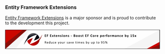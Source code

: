 ### Entity Framework Extensions

[Entity Framework Extensions](https://entityframework-extensions.net/?utm_source=simoncropp&utm_medium=Verify.MailMessage) is a major sponsor and is proud to contribute to the development this project.

[![Entity Framework Extensions](https://raw.githubusercontent.com/VerifyTests/Verify.MailMessage/refs/heads/main/docs/zzz.png)](https://entityframework-extensions.net/?utm_source=simoncropp&utm_medium=Verify.MailMessage)